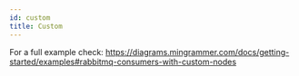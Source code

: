 ```yaml
---
id: custom
title: Custom
---
```


For a full example check: https://diagrams.mingrammer.com/docs/getting-started/examples#rabbitmq-consumers-with-custom-nodes